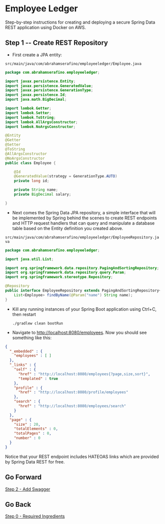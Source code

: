 # Employee Ledger #

Step-by-step instructions for creating and deploying a secure Spring Data REST application using Docker on AWS.

## Step 1 -- Create REST Repository ##

* First create a JPA entity:

``src/main/java/com/abrahamserafino/employeeledger/Employee.java``

```java
package com.abrahamserafino.employeeledger;

import javax.persistence.Entity;
import javax.persistence.GeneratedValue;
import javax.persistence.GenerationType;
import javax.persistence.Id;
import java.math.BigDecimal;

import lombok.Getter;
import lombok.Setter;
import lombok.ToString;
import lombok.AllArgsConstructor;
import lombok.NoArgsConstructor;

@Entity
@Getter
@Setter
@ToString
@AllArgsConstructor
@NoArgsConstructor
public class Employee {

    @Id
    @GeneratedValue(strategy = GenerationType.AUTO)
    private long id;

    private String name;
    private BigDecimal salary;

}

```

* Next comes the Spring Data JPA repository, a simple interface that will be implemented by Spring behind
the scenes to create REST endpoints and HTTP request handlers that can query and manipulate a 
database table based on the Entity definition you created above.

``src/main/java/com/abrahamserafino/employeeledger/EmployeeRepository.java``

```java
package com.abrahamserafino.employeeledger;

import java.util.List;

import org.springframework.data.repository.PagingAndSortingRepository;
import org.springframework.data.repository.query.Param;
import org.springframework.stereotype.Repository;

@Repository
public interface EmployeeRepository extends PagingAndSortingRepository<Employee, Long> {
    List<Employee> findByName(@Param("name") String name);
}

```

* Kill any running instances of your Spring Boot application using Ctrl+C, then restart 

    ```./gradlew clean bootRun```

* Navigate to [http://localhost:8080/employees](http://localhost:8080/employees). Now you should see something like this: 

```json
{
  "_embedded" : {
    "employees" : [ ]
  },
  "_links" : {
    "self" : {
      "href" : "http://localhost:8080/employees{?page,size,sort}",
      "templated" : true
    },
    "profile" : {
      "href" : "http://localhost:8080/profile/employees"
    },
    "search" : {
      "href" : "http://localhost:8080/employees/search"
    }
  },
  "page" : {
    "size" : 20,
    "totalElements" : 0,
    "totalPages" : 0,
    "number" : 0
  }
}
```

Notice that your REST endpoint includes HATEOAS links which are provided by Spring Data REST for free.

## Go Forward ##

[Step 2 - Add Swagger](https://bitbucket.org/kungfuandjavascript/employeeledger/src/step2)

## Go Back ##

[Step 0 - Required Ingredients](https://bitbucket.org/kungfuandjavascript/employeeledger/src/step0)